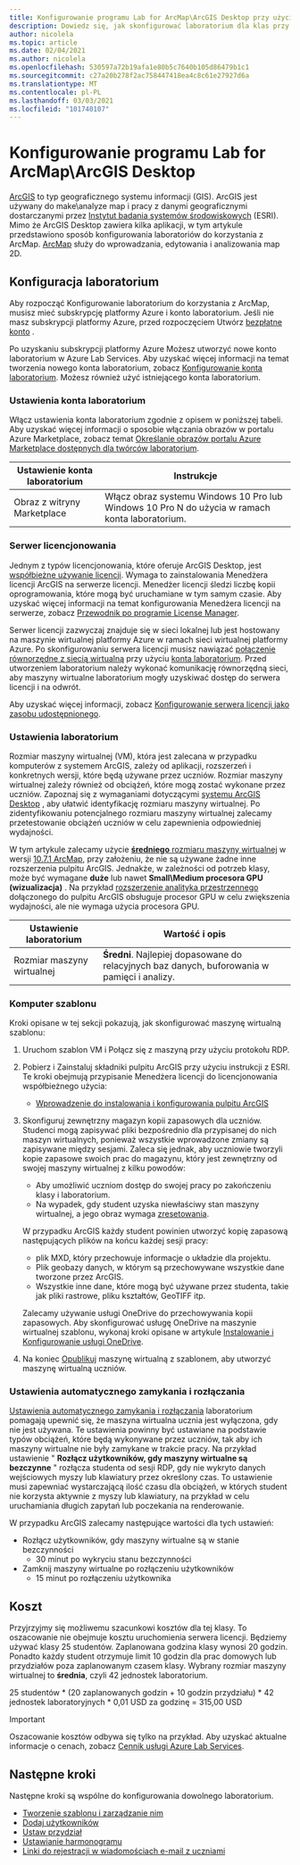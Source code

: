 ```yaml
---
title: Konfigurowanie programu Lab for ArcMap\ArcGIS Desktop przy użyciu Azure Lab Services | Microsoft Docs
description: Dowiedz się, jak skonfigurować laboratorium dla klas przy użyciu ArcGIS.
author: nicolela
ms.topic: article
ms.date: 02/04/2021
ms.author: nicolela
ms.openlocfilehash: 530597a72b19afa1e80b5c7640b105d86479b1c1
ms.sourcegitcommit: c27a20b278f2ac758447418ea4c8c61e27927d6a
ms.translationtype: MT
ms.contentlocale: pl-PL
ms.lasthandoff: 03/03/2021
ms.locfileid: "101740107"
---
```

# <a name="set-up-a-lab-for-arcmaparcgis-desktop"></a>Konfigurowanie programu Lab for ArcMap\ArcGIS Desktop

[ArcGIS](https://www.esri.com/en-us/arcgis/products/arcgis-solutions/overview) to typ geograficznego systemu informacji (GIS).  ArcGIS jest używany do make\analyze map i pracy z danymi geograficznymi dostarczanymi przez [Instytut badania systemów środowiskowych](https://www.esri.com/en-us/home) (ESRI).  Mimo że ArcGIS Desktop zawiera kilka aplikacji, w tym artykule przedstawiono sposób konfigurowania laboratoriów do korzystania z ArcMap.  [ArcMap](https://desktop.arcgis.com/en/arcmap/latest/map/main/what-is-arcmap-.htm) służy do wprowadzania, edytowania i analizowania map 2D.

## <a name="lab-configuration"></a>Konfiguracja laboratorium

Aby rozpocząć Konfigurowanie laboratorium do korzystania z ArcMap, musisz mieć subskrypcję platformy Azure i konto laboratorium.  Jeśli nie masz subskrypcji platformy Azure, przed rozpoczęciem Utwórz [bezpłatne konto](https://azure.microsoft.com/free/) .

Po uzyskaniu subskrypcji platformy Azure Możesz utworzyć nowe konto laboratorium w Azure Lab Services.  Aby uzyskać więcej informacji na temat tworzenia nowego konta laboratorium, zobacz [Konfigurowanie konta laboratorium](tutorial-setup-lab-account.md).  Możesz również użyć istniejącego konta laboratorium.

### <a name="lab-account-settings"></a>Ustawienia konta laboratorium

Włącz ustawienia konta laboratorium zgodnie z opisem w poniższej tabeli.  Aby uzyskać więcej informacji o sposobie włączania obrazów w portalu Azure Marketplace, zobacz temat [Określanie obrazów portalu Azure Marketplace dostępnych dla twórców laboratorium](./specify-marketplace-images.md).

| Ustawienie konta laboratorium | Instrukcje |
| ------------------- | ------------ |
|Obraz z witryny Marketplace| Włącz obraz systemu Windows 10 Pro lub Windows 10 Pro N do użycia w ramach konta laboratorium.|

### <a name="licensing-server"></a>Serwer licencjonowania

Jednym z typów licencjonowania, które oferuje ArcGIS Desktop, jest [współbieżne używanie licencji](https://desktop.arcgis.com/en/license-manager/latest/license-manager-basics.htm).  Wymaga to zainstalowania Menedżera licencji ArcGIS na serwerze licencji.  Menedżer licencji śledzi liczbę kopii oprogramowania, które mogą być uruchamiane w tym samym czasie.  Aby uzyskać więcej informacji na temat konfigurowania Menedżera licencji na serwerze, zobacz [Przewodnik po programie License Manager](https://desktop.arcgis.com/en/license-manager/latest/welcome.htm).

Serwer licencji zazwyczaj znajduje się w sieci lokalnej lub jest hostowany na maszynie wirtualnej platformy Azure w ramach sieci wirtualnej platformy Azure.  Po skonfigurowaniu serwera licencji musisz nawiązać [połączenie równorzędne z siecią wirtualną](./how-to-connect-peer-virtual-network.md) przy użyciu [konta laboratorium](./tutorial-setup-lab-account.md).  Przed utworzeniem laboratorium należy wykonać komunikację równorzędną sieci, aby maszyny wirtualne laboratorium mogły uzyskiwać dostęp do serwera licencji i na odwrót.

Aby uzyskać więcej informacji, zobacz [Konfigurowanie serwera licencji jako zasobu udostępnionego](how-to-create-a-lab-with-shared-resource.md).

### <a name="lab-settings"></a>Ustawienia laboratorium

Rozmiar maszyny wirtualnej (VM), która jest zalecana w przypadku komputerów z systemem ArcGIS, zależy od aplikacji, rozszerzeń i konkretnych wersji, które będą używane przez uczniów.  Rozmiar maszyny wirtualnej zależy również od obciążeń, które mogą zostać wykonane przez uczniów.  Zapoznaj się z wymaganiami dotyczącymi [systemu ArcGIS Desktop](https://desktop.arcgis.com/en/system-requirements/latest/arcgis-desktop-system-requirements.htm) , aby ułatwić identyfikację rozmiaru maszyny wirtualnej.  Po zidentyfikowaniu potencjalnego rozmiaru maszyny wirtualnej zalecamy przetestowanie obciążeń uczniów w celu zapewnienia odpowiedniej wydajności.

W tym artykule zalecamy użycie [ **średniego** rozmiaru maszyny wirtualnej](administrator-guide.md#vm-sizing) w wersji [10.7.1 ArcMap](https://desktop.arcgis.com/en/system-requirements/10.7/arcgis-desktop-system-requirements.htm), przy założeniu, że nie są używane żadne inne rozszerzenia pulpitu ArcGIS.  Jednakże, w zależności od potrzeb klasy, może być wymagane **duże** lub nawet **Small\Medium procesora GPU (wizualizacja)** .  Na przykład [rozszerzenie analityka przestrzennego](https://desktop.arcgis.com/en/arcmap/latest/tools/spatial-analyst-toolbox/gpu-processing-with-spatial-analyst.htm) dołączonego do pulpitu ArcGIS obsługuje procesor GPU w celu zwiększenia wydajności, ale nie wymaga użycia procesora GPU.

| Ustawienie laboratorium | Wartość i opis |
| ------------ | ------------------ |
|Rozmiar maszyny wirtualnej| **Średni**.  Najlepiej dopasowane do relacyjnych baz danych, buforowania w pamięci i analizy.|  

### <a name="template-machine"></a>Komputer szablonu

Kroki opisane w tej sekcji pokazują, jak skonfigurować maszynę wirtualną szablonu:

1.  Uruchom szablon VM i Połącz się z maszyną przy użyciu protokołu RDP.

2.  Pobierz i Zainstaluj składniki pulpitu ArcGIS przy użyciu instrukcji z ESRI.  Te kroki obejmują przypisanie Menedżera licencji do licencjonowania współbieżnego użycia: 
    - [Wprowadzenie do instalowania i konfigurowania pulpitu ArcGIS](https://desktop.arcgis.com/en/arcmap/latest/get-started/installation-guide/introduction.htm)

3.  Skonfiguruj zewnętrzny magazyn kopii zapasowych dla uczniów.  Studenci mogą zapisywać pliki bezpośrednio dla przypisanej do nich maszyn wirtualnych, ponieważ wszystkie wprowadzone zmiany są zapisywane między sesjami.  Zaleca się jednak, aby uczniowie tworzyli kopie zapasowe swoich prac do magazynu, który jest zewnętrzny od swojej maszyny wirtualnej z kilku powodów:
    - Aby umożliwić uczniom dostęp do swojej pracy po zakończeniu klasy i laboratorium.  
    - Na wypadek, gdy student uzyska niewłaściwy stan maszyny wirtualnej, a jego obraz wymaga [zresetowania](how-to-set-virtual-machine-passwords.md#reset-vms).

    W przypadku ArcGIS każdy student powinien utworzyć kopię zapasową następujących plików na końcu każdej sesji pracy:

    - plik MXD, który przechowuje informacje o układzie dla projektu.
    - Plik geobazy danych, w którym są przechowywane wszystkie dane tworzone przez ArcGIS.
    - Wszystkie inne dane, które mogą być używane przez studenta, takie jak pliki rastrowe, pliku kształtów, GeoTIFF itp.

    Zalecamy używanie usługi OneDrive do przechowywania kopii zapasowych.  Aby skonfigurować usługę OneDrive na maszynie wirtualnej szablonu, wykonaj kroki opisane w artykule [Instalowanie i Konfigurowanie usługi OneDrive](how-to-prepare-windows-template.md#install-and-configure-onedrive). 

4.  Na koniec [Opublikuj](how-to-create-manage-template.md#publish-the-template-vm) maszynę wirtualną z szablonem, aby utworzyć maszynę wirtualną uczniów.

### <a name="auto-shutdown-and-disconnect-settings"></a>Ustawienia automatycznego zamykania i rozłączania

[Ustawienia automatycznego zamykania i rozłączania](cost-management-guide.md#automatic-shutdown-settings-for-cost-control) laboratorium pomagają upewnić się, że maszyna wirtualna ucznia jest wyłączona, gdy nie jest używana.  Te ustawienia powinny być ustawiane na podstawie typów obciążeń, które będą wykonywane przez uczniów, tak aby ich maszyny wirtualne nie były zamykane w trakcie pracy.  Na przykład ustawienie " **Rozłącz użytkowników, gdy maszyny wirtualne są bezczynne** " rozłącza studenta od sesji RDP, gdy nie wykryto danych wejściowych myszy lub klawiatury przez określony czas.  To ustawienie musi zapewniać wystarczającą ilość czasu dla obciążeń, w których student nie korzysta aktywnie z myszy lub klawiatury, na przykład w celu uruchamiania długich zapytań lub poczekania na renderowanie.

W przypadku ArcGIS zalecamy następujące wartości dla tych ustawień:
- Rozłącz użytkowników, gdy maszyny wirtualne są w stanie bezczynności
    - 30 minut po wykryciu stanu bezczynności
- Zamknij maszyny wirtualne po rozłączeniu użytkowników
    - 15 minut po rozłączeniu użytkownika

## <a name="cost"></a>Koszt

Przyjrzyjmy się możliwemu szacunkowi kosztów dla tej klasy. To oszacowanie nie obejmuje kosztu uruchomienia serwera licencji. Będziemy używać klasy 25 studentów. Zaplanowana godzina klasy wynosi 20 godzin. Ponadto każdy student otrzymuje limit 10 godzin dla prac domowych lub przydziałów poza zaplanowanym czasem klasy. Wybrany rozmiar maszyny wirtualnej to **średnia**, czyli 42 jednostek laboratorium.

25 studentów \* (20 zaplanowanych godzin + 10 godzin przydziału) \* 42 jednostek laboratoryjnych * 0,01 USD za godzinę = 315,00 USD

>[!IMPORTANT]
> Oszacowanie kosztów odbywa się tylko na przykład.  Aby uzyskać aktualne informacje o cenach, zobacz [Cennik usługi Azure Lab Services](https://azure.microsoft.com/pricing/details/lab-services/).  

## <a name="next-steps"></a>Następne kroki

Następne kroki są wspólne do konfigurowania dowolnego laboratorium.

- [Tworzenie szablonu i zarządzanie nim](how-to-create-manage-template.md)
- [Dodaj użytkowników](tutorial-setup-classroom-lab.md#add-users-to-the-lab)
- [Ustaw przydział](how-to-configure-student-usage.md#set-quotas-for-users)
- [Ustawianie harmonogramu](tutorial-setup-classroom-lab.md#set-a-schedule-for-the-lab)
- [Linki do rejestracji w wiadomościach e-mail z uczniami](how-to-configure-student-usage.md#send-invitations-to-users)